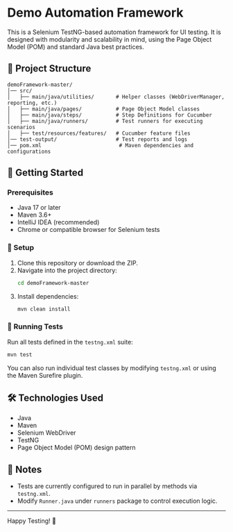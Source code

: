 # Demo Automation Framework

This is a Selenium TestNG-based automation framework for UI testing. It is designed with modularity and scalability in mind, using the Page Object Model (POM) and standard Java best practices.

## 📁 Project Structure

```
demoFramework-master/
│── src/
│   ├── main/java/utilities/       # Helper classes (WebDriverManager, reporting, etc.)
│   ├── main/java/pages/           # Page Object Model classes
│   ├── main/java/steps/           # Step Definitions for Cucumber
│   ├── main/java/runners/         # Test runners for executing scenarios
│   ├── test/resources/features/   # Cucumber feature files
│── test-output/                   # Test reports and logs
│── pom.xml                         # Maven dependencies and configurations

```

## 🚀 Getting Started

### Prerequisites

- Java 17 or later
- Maven 3.6+
- IntelliJ IDEA (recommended)
- Chrome or compatible browser for Selenium tests

### 🔧 Setup

1. Clone this repository or download the ZIP.
2. Navigate into the project directory:
   ```bash
   cd demoFramework-master
   ```
3. Install dependencies:
   ```bash
   mvn clean install
   ```

### 🧪 Running Tests

Run all tests defined in the `testng.xml` suite:

```bash
mvn test
```

You can also run individual test classes by modifying `testng.xml` or using the Maven Surefire plugin.

## 🛠 Technologies Used

- Java
- Maven
- Selenium WebDriver
- TestNG
- Page Object Model (POM) design pattern

## 📄 Notes

- Tests are currently configured to run in parallel by methods via `testng.xml`.
- Modify `Runner.java` under `runners` package to control execution logic.

---

Happy Testing! 🎉
